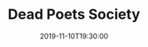 ---
layout: screening

date: 2019-11-10T19:30:00
location: 03 MS 01

title: Dead Poets Society
year: 1989
runtime: 2h 8m
backdrop: /uploads/dead-poets-backdrop.jpg
poster: /uploads/dead-poets-poster.jpg
trailer: https://www.youtube.com/watch?v=4lj185DaZ_o
overview: At an elite, old-fashioned boarding school in New England, a passionate English teacher inspires his students to rebel against convention and seize the potential of every day, courting the disdain of the stern headmaster.
genres:
  - Drama
director: Peter Weir
cast:
  - Robin Williams
  - Ethan Hawke
  - Robert Sean Leonard
---